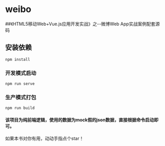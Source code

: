 # weibo

##《HTML5移动Web+Vue.js应用开发实战》之--微博Web App实战案例配套源码

## 安装依赖
```
npm install
```

### 开发模式启动
```
npm run serve
```

### 生产模式打包
```
npm run build
```


#### 该项目为纯前端逻辑，使用的数据为mock假的json数据，直接根据命令启动即可。


如果本书对你有用，动动手指点个star！
